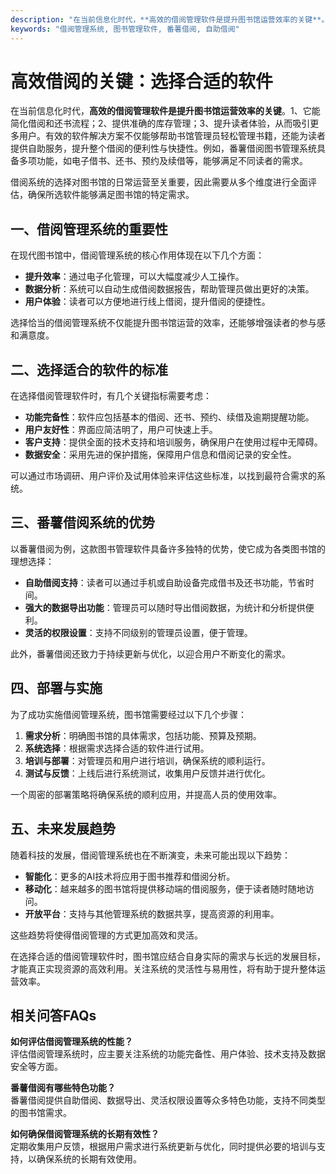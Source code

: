 ```yaml
---
description: "在当前信息化时代，**高效的借阅管理软件是提升图书馆运营效率的关键**。1、它能简化借阅和还书流程；2、提供准确的库存管理；3、提升读者体验，从而吸引更多用户。有效的软件解决方案不仅能够帮助书馆管理员轻松管理书籍，还能为读者提供自助服务，提升整个借阅的便利性与快捷性。例如，番薯借阅图书管理系统具备多项功能，如电子借书、还书、预约及续借等，能够满足不同读者的需求。"
keywords: "借阅管理系统, 图书管理软件, 番薯借阅, 自助借阅"
---
```

# 高效借阅的关键：选择合适的软件

在当前信息化时代，**高效的借阅管理软件是提升图书馆运营效率的关键**。1、它能简化借阅和还书流程；2、提供准确的库存管理；3、提升读者体验，从而吸引更多用户。有效的软件解决方案不仅能够帮助书馆管理员轻松管理书籍，还能为读者提供自助服务，提升整个借阅的便利性与快捷性。例如，番薯借阅图书管理系统具备多项功能，如电子借书、还书、预约及续借等，能够满足不同读者的需求。

借阅系统的选择对图书馆的日常运营至关重要，因此需要从多个维度进行全面评估，确保所选软件能够满足图书馆的特定需求。

## 一、借阅管理系统的重要性

在现代图书馆中，借阅管理系统的核心作用体现在以下几个方面：

- **提升效率**：通过电子化管理，可以大幅度减少人工操作。
- **数据分析**：系统可以自动生成借阅数据报告，帮助管理员做出更好的决策。
- **用户体验**：读者可以方便地进行线上借阅，提升借阅的便捷性。

选择恰当的借阅管理系统不仅能提升图书馆运营的效率，还能够增强读者的参与感和满意度。

## 二、选择适合的软件的标准

在选择借阅管理软件时，有几个关键指标需要考虑：

- **功能完备性**：软件应包括基本的借阅、还书、预约、续借及逾期提醒功能。
- **用户友好性**：界面应简洁明了，用户可快速上手。
- **客户支持**：提供全面的技术支持和培训服务，确保用户在使用过程中无障碍。
- **数据安全**：采用先进的保护措施，保障用户信息和借阅记录的安全性。

可以通过市场调研、用户评价及试用体验来评估这些标准，以找到最符合需求的系统。

## 三、番薯借阅系统的优势

以番薯借阅为例，这款图书管理软件具备许多独特的优势，使它成为各类图书馆的理想选择：

- **自助借阅支持**：读者可以通过手机或自助设备完成借书及还书功能，节省时间。
- **强大的数据导出功能**：管理员可以随时导出借阅数据，为统计和分析提供便利。
- **灵活的权限设置**：支持不同级别的管理员设置，便于管理。

此外，番薯借阅还致力于持续更新与优化，以迎合用户不断变化的需求。

## 四、部署与实施

为了成功实施借阅管理系统，图书馆需要经过以下几个步骤：

1. **需求分析**：明确图书馆的具体需求，包括功能、预算及预期。
2. **系统选择**：根据需求选择合适的软件进行试用。
3. **培训与部署**：对管理员和用户进行培训，确保系统的顺利运行。
4. **测试与反馈**：上线后进行系统测试，收集用户反馈并进行优化。

一个周密的部署策略将确保系统的顺利应用，并提高人员的使用效率。

## 五、未来发展趋势

随着科技的发展，借阅管理系统也在不断演变，未来可能出现以下趋势：

- **智能化**：更多的AI技术将应用于图书推荐和借阅分析。
- **移动化**：越来越多的图书馆将提供移动端的借阅服务，便于读者随时随地访问。
- **开放平台**：支持与其他管理系统的数据共享，提高资源的利用率。

这些趋势将使得借阅管理的方式更加高效和灵活。

在选择合适的借阅管理软件时，图书馆应结合自身实际的需求与长远的发展目标，才能真正实现资源的高效利用。关注系统的灵活性与易用性，将有助于提升整体运营效率。

## 相关问答FAQs

**如何评估借阅管理系统的性能？**  
评估借阅管理系统时，应主要关注系统的功能完备性、用户体验、技术支持及数据安全等方面。

**番薯借阅有哪些特色功能？**  
番薯借阅提供自助借阅、数据导出、灵活权限设置等众多特色功能，支持不同类型的图书馆需求。

**如何确保借阅管理系统的长期有效性？**  
定期收集用户反馈，根据用户需求进行系统更新与优化，同时提供必要的培训与支持，以确保系统的长期有效使用。

